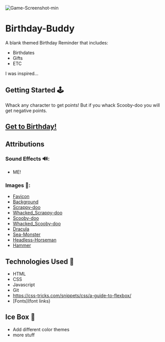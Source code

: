 ![Game-Screenshot-min](bdaylink)
# Birthday-Buddy
A blank themed Birthday Reminder that includes:
* Birthdates
* Gifts
* ETC 

I was inspired...

## Getting Started 🕹️
Whack any character to get points! But if you whack Scooby-doo you will get negative points.

## [Get to Birthday!](deploymentlinl)

## Attributions

### Sound Effects 🔊:
* ME!

### Images 🌇:
* [Favicon](https://favicon.io/emoji-favicons/cookie/)
* [Background](https://wallpapers.com/wallpapers/scooby-doo-and-shaggy-ultra-instinct-mc8dt9ozaptjxl6k.html)
* [Scrappy-doo](https://hero.fandom.com/wiki/Scrappy-Doo?file=Scrappy-Doo_promo.png)
* [Whacked_Scrappy-doo](https://www.coloori.com/en/scrappy-doo-coloring-page/)
* [Scooby-doo](https://easydrawingguides.com/how-to-draw-scooby-doo/)
* [Whacked_Scooby-doo](https://www.deviantart.com/shiyamasaleem/art/Screenshot-Scooby-Doo-Crying-GW-S01E13-ALT-944782023)
* [Dracula](https://www.pngegg.com/en/png-yyuoe)
* [Sea-Monster](https://www.pngegg.com/en/png-yptep)
* [Headless-Horseman](https://www.pngegg.com/en/png-zqeej)
* [Hammer](https://www.dreamstime.com/stock-images-cartoon-hammer-image28196724)

## Technologies Used 📡
* HTML
* CSS
* Javascript
* Git 
* https://css-tricks.com/snippets/css/a-guide-to-flexbox/
* [Fonts](font links)

## Ice Box 🧊
* Add different color themes
* more stuff

